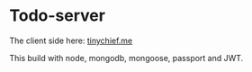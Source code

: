 # Todo-server

The client side here: [tinychief.me](tinychief.me)

This build with node, mongodb, mongoose, passport and JWT.
